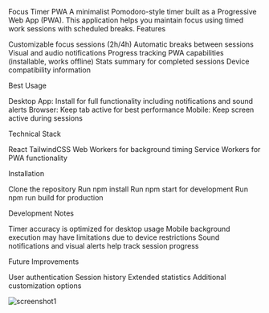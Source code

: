Focus Timer PWA
A minimalist Pomodoro-style timer built as a Progressive Web App (PWA). This application helps you maintain focus using timed work sessions with scheduled breaks.
Features

Customizable focus sessions (2h/4h)
Automatic breaks between sessions
Visual and audio notifications
Progress tracking
PWA capabilities (installable, works offline)
Stats summary for completed sessions
Device compatibility information

Best Usage

Desktop App: Install for full functionality including notifications and sound alerts
Browser: Keep tab active for best performance
Mobile: Keep screen active during sessions

Technical Stack

React
TailwindCSS
Web Workers for background timing
Service Workers for PWA functionality

Installation

Clone the repository
Run npm install
Run npm start for development
Run npm run build for production

Development Notes

Timer accuracy is optimized for desktop usage
Mobile background execution may have limitations due to device restrictions
Sound notifications and visual alerts help track session progress

Future Improvements

User authentication
Session history
Extended statistics
Additional customization options


![screenshot1](https://github.com/user-attachments/assets/e0a48dd7-a289-4b9e-a817-6dfb74618fd0)


